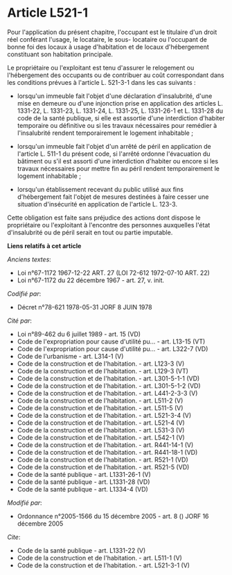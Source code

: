 # Article L521-1

Pour l'application du présent chapitre, l'occupant est le titulaire d'un droit réel conférant l'usage, le locataire, le sous-
locataire ou l'occupant de bonne foi des locaux à usage d'habitation et de locaux d'hébergement constituant son habitation
principale. 

Le propriétaire ou l'exploitant est tenu d'assurer le relogement ou l'hébergement des occupants ou de contribuer au coût
correspondant dans les conditions prévues à l'article L. 521-3-1 dans les cas suivants :

- lorsqu'un immeuble fait l'objet d'une déclaration d'insalubrité, d'une mise en demeure ou d'une injonction prise en
application des articles L. 1331-22, L. 1331-23, L. 1331-24, L. 1331-25, L. 1331-26-1 et L. 1331-28 du code de la santé
publique, si elle est assortie d'une interdiction d'habiter temporaire ou définitive ou si les travaux nécessaires pour
remédier à l'insalubrité rendent temporairement le logement inhabitable ;

- lorsqu'un immeuble fait l'objet d'un arrêté de péril en application de l'article L. 511-1 du présent code, si l'arrêté
ordonne l'évacuation du bâtiment ou s'il est assorti d'une interdiction d'habiter ou encore si les travaux nécessaires pour
mettre fin au péril rendent temporairement le logement inhabitable ;

- lorsqu'un établissement recevant du public utilisé aux fins d'hébergement fait l'objet de mesures destinées à faire cesser
une situation d'insécurité en application de l'article L. 123-3. 

Cette obligation est faite sans préjudice des actions dont dispose le propriétaire ou l'exploitant à l'encontre des personnes
auxquelles l'état d'insalubrité ou de péril serait en tout ou partie imputable.

**Liens relatifs à cet article**

_Anciens textes_:

  - Loi n°67-1172 1967-12-22 ART. 27 (LOI 72-612 1972-07-10 ART. 22)
  - Loi n°67-1172 du 22 décembre 1967 - art. 27, v. init.

_Codifié par_:

  - Décret n°78-621 1978-05-31 JORF 8 JUIN 1978

_Cité par_:

  - Loi n°89-462 du 6 juillet 1989 - art. 15 (VD)
  - Code de l'expropriation pour cause d'utilité pu... - art. L13-15 (VT)
  - Code de l'expropriation pour cause d'utilité pu... - art. L322-7 (VD)
  - Code de l'urbanisme - art. L314-1 (V)
  - Code de la construction et de l'habitation. - art. L123-3 (V)
  - Code de la construction et de l'habitation. - art. L129-3 (VT)
  - Code de la construction et de l'habitation. - art. L301-5-1-1 (VD)
  - Code de la construction et de l'habitation. - art. L301-5-1-2 (VD)
  - Code de la construction et de l'habitation. - art. L441-2-3-3 (V)
  - Code de la construction et de l'habitation. - art. L511-2 (V)
  - Code de la construction et de l'habitation. - art. L511-5 (V)
  - Code de la construction et de l'habitation. - art. L521-3-4 (V)
  - Code de la construction et de l'habitation. - art. L521-4 (V)
  - Code de la construction et de l'habitation. - art. L531-3 (V)
  - Code de la construction et de l'habitation. - art. L542-1 (V)
  - Code de la construction et de l'habitation. - art. R441-14-1 (V)
  - Code de la construction et de l'habitation. - art. R441-18-1 (VD)
  - Code de la construction et de l'habitation. - art. R521-1 (VD)
  - Code de la construction et de l'habitation. - art. R521-5 (VD)
  - Code de la santé publique - art. L1331-26-1 (V)
  - Code de la santé publique - art. L1331-28 (VD)
  - Code de la santé publique - art. L1334-4 (VD)

_Modifié par_:

  - Ordonnance n°2005-1566 du 15 décembre 2005 - art. 8 () JORF 16 décembre 2005

_Cite_:

  - Code de la santé publique - art. L1331-22 (V)
  - Code de la construction et de l'habitation. - art. L511-1 (V)
  - Code de la construction et de l'habitation. - art. L521-3-1 (V)
